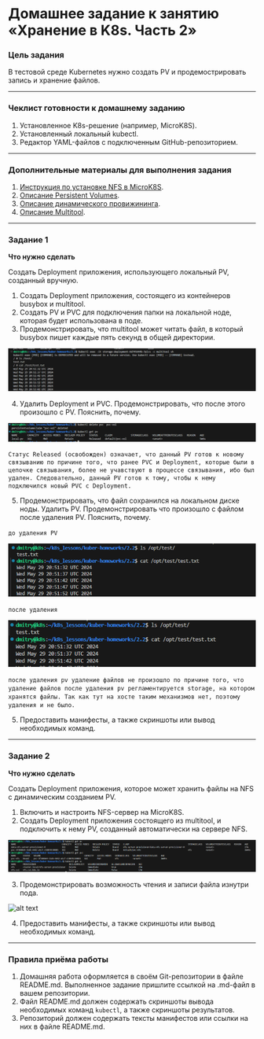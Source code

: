 # Домашнее задание к занятию «Хранение в K8s. Часть 2»

### Цель задания

В тестовой среде Kubernetes нужно создать PV и продемострировать запись и хранение файлов.

------

### Чеклист готовности к домашнему заданию

1. Установленное K8s-решение (например, MicroK8S).
2. Установленный локальный kubectl.
3. Редактор YAML-файлов с подключенным GitHub-репозиторием.

------

### Дополнительные материалы для выполнения задания

1. [Инструкция по установке NFS в MicroK8S](https://microk8s.io/docs/nfs). 
2. [Описание Persistent Volumes](https://kubernetes.io/docs/concepts/storage/persistent-volumes/). 
3. [Описание динамического провижининга](https://kubernetes.io/docs/concepts/storage/dynamic-provisioning/). 
4. [Описание Multitool](https://github.com/wbitt/Network-MultiTool).

------

### Задание 1

**Что нужно сделать**

Создать Deployment приложения, использующего локальный PV, созданный вручную.

1. Создать Deployment приложения, состоящего из контейнеров busybox и multitool.
2. Создать PV и PVC для подключения папки на локальной ноде, которая будет использована в поде.
3. Продемонстрировать, что multitool может читать файл, в который busybox пишет каждые пять секунд в общей директории. 

![alt text](img/image.png)

4. Удалить Deployment и PVC. Продемонстрировать, что после этого произошло с PV. Пояснить, почему.

![alt text](img/image-1.png)

```
Статус Released (освобожден) означает, что данный PV готов к новому связыванию по причине того, что ранее PVC и Deployment, которые были в цепочке связывания, более не учавствуют в процессе связывания, ибо был удален. Следовательно, данный PV готов к тому, чтобы к нему подключился новый PVC с Deployment.
```

5. Продемонстрировать, что файл сохранился на локальном диске ноды. Удалить PV.  Продемонстрировать что произошло с файлом после удаления PV. Пояснить, почему.

`до удаления PV`

![alt text](img/image-2.png)

`после удаления`

![alt text](img/image-3.png)

`после удаления pv удаление файлов не произошло по причине того, что удаление файлов после удаления pv регламентируется storage, на котором хранятся файлы. Так как тут на хосте таким механизмов нет, поэтому удаления и не было.`

5. Предоставить манифесты, а также скриншоты или вывод необходимых команд.

------

### Задание 2

**Что нужно сделать**

Создать Deployment приложения, которое может хранить файлы на NFS с динамическим созданием PV.

1. Включить и настроить NFS-сервер на MicroK8S.
2. Создать Deployment приложения состоящего из multitool, и подключить к нему PV, созданный автоматически на сервере NFS.

![alt text](img/image-5.png)

3. Продемонстрировать возможность чтения и записи файла изнутри пода. 

![alt text](img/img/image-4.png)

4. Предоставить манифесты, а также скриншоты или вывод необходимых команд.

------

### Правила приёма работы

1. Домашняя работа оформляется в своём Git-репозитории в файле README.md. Выполненное задание пришлите ссылкой на .md-файл в вашем репозитории.
2. Файл README.md должен содержать скриншоты вывода необходимых команд `kubectl`, а также скриншоты результатов.
3. Репозиторий должен содержать тексты манифестов или ссылки на них в файле README.md.

